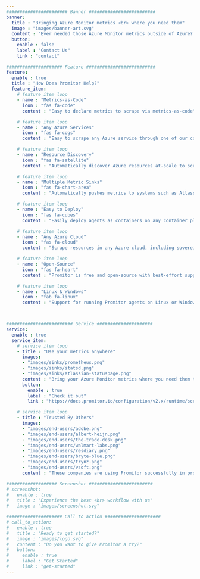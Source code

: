 ```yaml
---
####################### Banner #########################
banner:
  title : "Bringing Azure Monitor metrics <br> where you need them"
  image : "images/banner-art.svg"
  content : "Ever needed those Azure Monitor metrics outside of Azure? We are here to help."
  button:
    enable : false
    label : "Contact Us"
    link : "contact"

##################### Feature ##########################
feature:
  enable : true
  title : "How Does Promitor Help?"
  feature_item:
    # feature item loop
    - name : "Metrics-as-Code"
      icon : "fas fa-code"
      content : "Easy to declare metrics to scrape via metrics-as-code"

    # feature item loop
    - name : "Any Azure Services"
      icon : "fas fa-cogs"
      content : "Easy to scrape any Azure service through one of our convenient scrapers or our Generic scraper."

    # feature item loop
    - name : "Resource Discovery"
      icon : "fas fa-satellite"
      content : "Automatically discover Azure resources at-scale to scrape metrics for in your Azure subscriptions"

    # feature item loop
    - name : "Multiple Metric Sinks"
      icon : "fas fa-chart-area"
      content : "Automatically pushes metrics to systems such as Atlassian Statuspage, Prometheus and StatsD"

    # feature item loop
    - name : "Easy to Deploy"
      icon : "fas fa-cubes"
      content : "Easily deploy agents as containers on any container platform, but optimized for Kubernetes"

    # feature item loop
    - name : "Any Azure Cloud"
      icon : "fas fa-cloud"
      content : "Scrape resources in any Azure cloud, including sovereign clouds<br/>*(US Gov, Germany, China)*"

    # feature item loop
    - name : "Open-Source"
      icon : "fas fa-heart"
      content : "Promitor is free and open-source with best-effort support"

    # feature item loop
    - name : "Linux & Windows"
      icon : "fab fa-linux"
      content : "Support for running Promitor agents on Linux or Windows"



######################### Service #####################
service:
  enable : true
  service_item:
    # service item loop
    - title : "Use your metrics anywhere"
      images:
      - "images/sinks/prometheus.png"
      - "images/sinks/statsd.png"
      - "images/sinks/atlassian-statuspage.png"
      content : "Bring your Azure Monitor metrics where you need them the most, without all the friction. Easily configure what metrics you need and send them to one or more of our metric sinks in minutes.<br/><br/>Not seeing what you need? [Let us know](https://github.com/tomkerkhove/promitor/issues/new)!"
      button:
        enable : true
        label : "Check it out"
        link : "https://docs.promitor.io/configuration/v2.x/runtime/scraper#metric-sinks"

    # service item loop
    - title : "Trusted By Others"
      images:
      - "images/end-users/adobe.png"
      - "images/end-users/albert-heijn.png"
      - "images/end-users/the-trade-desk.png"
      - "images/end-users/walmart-labs.png"
      - "images/end-users/resdiary.png"
      - "images/end-users/bryte-blue.png"
      - "images/end-users/trynz.png"
      - "images/end-users/vsoft.png"
      content : "These companies are using Promitor successfully in production to bring their metrics where they need them."

################### Screenshot ########################
# screenshot:
#   enable : true
#   title : "Experience the best <br> workflow with us"
#   image : "images/screenshot.svg"

##################### Call to action #####################
# call_to_action:
#   enable : true
#   title : "Ready to get started?"
#   image : "images/logo.svg"
#   content : "Do you want to give Promitor a try?"
#   button:
#     enable : true
#     label : "Get Started"
#     link : "get-started"
---
```

